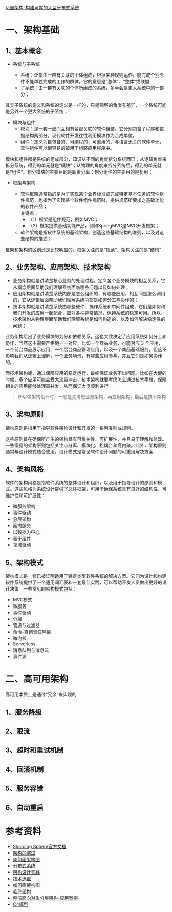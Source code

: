 [凤凰架构-构建可靠的大型分布式系统](http://icyfenix.cn/)

# 一、架构基础

## 1、基本概念

- 系统与子系统

    - 系统：泛指由一群有关联的个体组成，根据某种规则运作，能完成个别原件不能单独完成的工作的群体。它的意思是“总体”、“整体”或联盟
    - 子系统：由一群有关联的个体所组成的系统，多半会是更大系统中的一部分；

其实子系统的定义和系统的定义是一样的，只是观察的角度有差异，一个系统可能是另外一个更大系统的子系统；

- 模块与组件
    - 模块：是一套一致而互相有紧密关联的软件组装。它分别包含了程序和数据结构两部分。现代软件开发往往利用模块作为合成单位。
    - 组件：定义为自包含的、可编程的、可重用的、与语言无关的软件单元，软件组件可以很容易的被用于组装应用程序中。

模块和组件都是系统的组成部分，知识从不同的角度拆分系统而已；从逻辑角度来拆分系统，得到的单元就是“模块”；从物理的角度来拆分系统后，得到的单元就是“组件”。划分模块的主要目的是职责分离；划分组件的主要目的是复用；

- 框架与架构

    - 软件框架通常指的是为了实现某个业界标准或完成特定基本任务的软件组件规范，也指为了实现某个软件组件规范时，提供规范所要求之基础功能的软件产品；<br>
        关键点：
        - （1）框架是组件规范，例如MVC；
        - （2）框架提供基础功能产品，例如SpringMVC是MVC开发框架；
    - 软件架构是指软件系统的基础架构，创造这些基础结构的准则，以及对这些结构的描述；

框架和架构的区别还是比较明显的，框架关注的是“规范”，架构关注的是“结构”

## 2、业务架构、应用架构、技术架构

- 业务架构就是讲清楚核心业务的处理过程，定义各个业务模块的相互关系，它从概念层面帮助我们理解系统面临哪些问题以及如何处理；
- 应用架构就是讲清楚系统内部是怎么组织的，有哪些应用，相互间是怎么调用的，它从逻辑层面帮助我们理解系统内部是如何分工与协作的；
- 技术架构就是讲清楚系统由哪些硬件、操作系统和中间件组成，它们是如何和我们开发的应用一起配合，应对各种异常情况，保持系统的稳定可用。所以，技术架构从物理层面帮助我们理解系统是如何构造的，以及如何解决稳定性的问题；

业务架构给出了业务模块的划分和依赖关系，这也大致决定了应用系统如何分工和协作，当然这不需要严格地一一对应，比如一个商品业务，可能对应 3 个应用，一个前台商品展示应用、一个后台商品管理应用，以及一个商品基础服务，但这不影响我们从逻辑上理解，一个业务场景，有哪些应用参与，并且它们是如何协作的。

而技术架构呢，通过保障应用的稳定运行，最终保证业务不出问题。比如在大促的时候，多个应用可能会受大流量冲击，技术架构就要考虑怎么通过技术手段，保障相关的应用能够处理高并发，从而保证大促顺利进行；

> 所以做架构设计时，一般是先考虑业务架构，再应用架构，最后是技术架构

## 3、架构原则

架构原则是指用于指导软件架构设计和开发的一系列准则或规则。

这些原则旨在确保所产生的架构具有可维护性、可扩展性，并且易于理解和修改。一些常见的架构原则包括关注点分离、模块化、松耦合和高内聚。此外，架构原则通常与设计模式结合使用，设计模式是常见软件设计问题的可重用解决方案

## 4、架构风格

软件的架构风格是指软件系统的整体设计和组织，以及用于指导设计的原则和模式。这些风格为系统设计提供了总体框架，可用于确保系统具有良好的结构性、可维护性和可扩展性：
- 微服务架构
- 事件驱动
- 分层架构
- 面向服务
- 以数据为中心
- 基于组件
- 领域驱动

## 5、架构模式

架构模式是一套已被证明适用于特定类型软件系统的解决方案。它们为设计和构建软件系统提供了一个通用词汇表和一套最佳实践，可以帮助开发人员做出更好的设计决策。一些常见的架构模式包括：
- MVC模式
- 微服务
- 事件驱动
- 分层
- 管道与过滤器
- 命令-查询责任隔离
- 微内核
- Serverless
- 消息队列与消息流
- 事件源



# 二、高可用架构

高可用本质上是通过“冗余”来实现的

## 1、服务降级


## 2、限流


## 3、超时和重试机制


## 4、回滚机制

## 5、服务容错

## 6、自动重启




# 参考资料

* [Sharding Sphere官方文档](https://shardingsphere.apache.org/)
* [架构的演进](https://www.cnblogs.com/hafiz/p/9222973.html)
* [如何画架构图](https://developer.aliyun.com/article/765140?spm=a2c6h.12873639.0.0.75482c6dlmkDa6)
* [分布式系统](https://developer.aliyun.com/article/721007?spm=a2c6h.12873639.0.0.75482c6dlmkDa6)
* [架构设计实践](https://www.infoq.cn/article/b1fCLl8Mk9L9qe45Zxp6)
* [技术选型](https://juejin.im/post/6870288195674718222)
* [如何画架构图](https://juejin.cn/post/6844904127856640014)
* [软件架构](https://roadmap.sh/software-architect)
* [整洁面向对象分层架构-应用案例](https://github.com/alibaba/COLA)
* [C4模型](https://c4model.com/)
